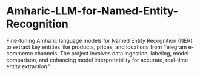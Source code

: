 # Amharic-LLM-for-Named-Entity-Recognition
Fine-tuning Amharic language models for Named Entity Recognition (NER) to extract key entities like products, prices, and locations from Telegram e-commerce channels. The project involves data ingestion, labeling, model comparison, and enhancing model interpretability for accurate, real-time entity extraction."
